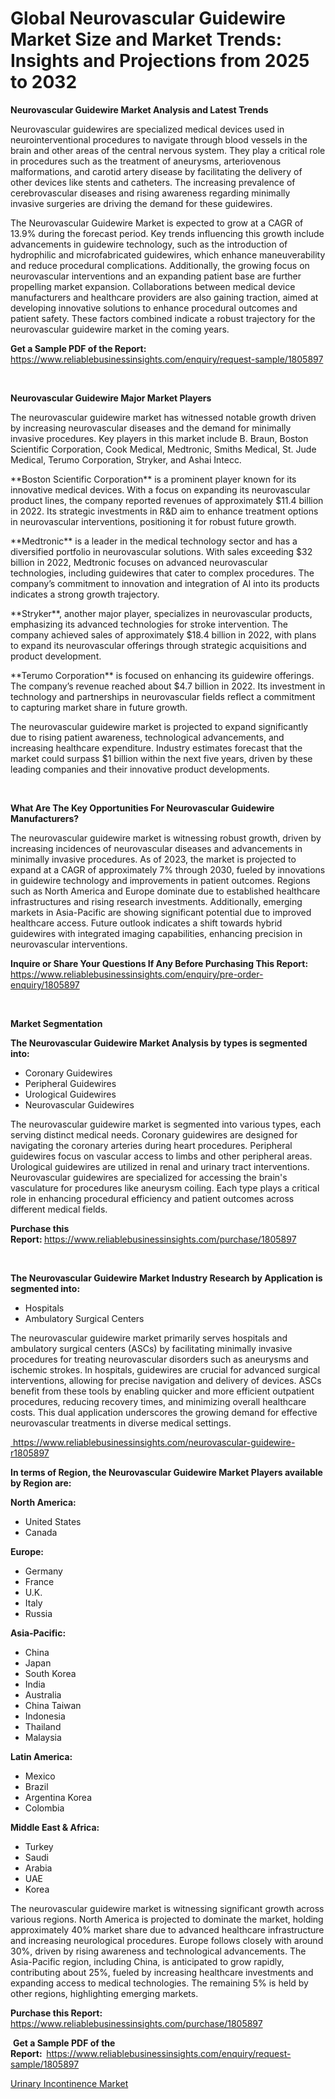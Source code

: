 <p><h1>Global Neurovascular Guidewire Market Size and Market Trends: Insights and Projections from 2025 to 2032</h1></p><p><strong>Neurovascular Guidewire Market Analysis and Latest Trends</strong></p>
<p><p>Neurovascular guidewires are specialized medical devices used in neurointerventional procedures to navigate through blood vessels in the brain and other areas of the central nervous system. They play a critical role in procedures such as the treatment of aneurysms, arteriovenous malformations, and carotid artery disease by facilitating the delivery of other devices like stents and catheters. The increasing prevalence of cerebrovascular diseases and rising awareness regarding minimally invasive surgeries are driving the demand for these guidewires.</p><p>The Neurovascular Guidewire Market is expected to grow at a CAGR of 13.9% during the forecast period. Key trends influencing this growth include advancements in guidewire technology, such as the introduction of hydrophilic and microfabricated guidewires, which enhance maneuverability and reduce procedural complications. Additionally, the growing focus on neurovascular interventions and an expanding patient base are further propelling market expansion. Collaborations between medical device manufacturers and healthcare providers are also gaining traction, aimed at developing innovative solutions to enhance procedural outcomes and patient safety. These factors combined indicate a robust trajectory for the neurovascular guidewire market in the coming years.</p></p>
<p><strong>Get a Sample PDF of the Report:&nbsp;</strong> <a href="https://www.reliablebusinessinsights.com/enquiry/request-sample/1805897?utm_campaign=2318&utm_medium=2&utm_source=Github&utm_content=ia&utm_term=01042025&utm_id=neurovascular-guidewire">https://www.reliablebusinessinsights.com/enquiry/request-sample/1805897</a></p>
<p>&nbsp;</p>
<p><strong>Neurovascular Guidewire Major Market Players</strong></p>
<p><p>The neurovascular guidewire market has witnessed notable growth driven by increasing neurovascular diseases and the demand for minimally invasive procedures. Key players in this market include B. Braun, Boston Scientific Corporation, Cook Medical, Medtronic, Smiths Medical, St. Jude Medical, Terumo Corporation, Stryker, and Ashai Intecc.</p><p>**Boston Scientific Corporation** is a prominent player known for its innovative medical devices. With a focus on expanding its neurovascular product lines, the company reported revenues of approximately $11.4 billion in 2022. Its strategic investments in R&D aim to enhance treatment options in neurovascular interventions, positioning it for robust future growth.</p><p>**Medtronic** is a leader in the medical technology sector and has a diversified portfolio in neurovascular solutions. With sales exceeding $32 billion in 2022, Medtronic focuses on advanced neurovascular technologies, including guidewires that cater to complex procedures. The company’s commitment to innovation and integration of AI into its products indicates a strong growth trajectory.</p><p>**Stryker**, another major player, specializes in neurovascular products, emphasizing its advanced technologies for stroke intervention. The company achieved sales of approximately $18.4 billion in 2022, with plans to expand its neurovascular offerings through strategic acquisitions and product development.</p><p>**Terumo Corporation** is focused on enhancing its guidewire offerings. The company’s revenue reached about $4.7 billion in 2022. Its investment in technology and partnerships in neurovascular fields reflect a commitment to capturing market share in future growth.</p><p>The neurovascular guidewire market is projected to expand significantly due to rising patient awareness, technological advancements, and increasing healthcare expenditure. Industry estimates forecast that the market could surpass $1 billion within the next five years, driven by these leading companies and their innovative product developments.</p></p>
<p>&nbsp;</p>
<p><strong>What Are The Key Opportunities For Neurovascular Guidewire Manufacturers?</strong></p>
<p><p>The neurovascular guidewire market is witnessing robust growth, driven by increasing incidences of neurovascular diseases and advancements in minimally invasive procedures. As of 2023, the market is projected to expand at a CAGR of approximately 7% through 2030, fueled by innovations in guidewire technology and improvements in patient outcomes. Regions such as North America and Europe dominate due to established healthcare infrastructures and rising research investments. Additionally, emerging markets in Asia-Pacific are showing significant potential due to improved healthcare access. Future outlook indicates a shift towards hybrid guidewires with integrated imaging capabilities, enhancing precision in neurovascular interventions.</p></p>
<p><strong>Inquire or Share Your Questions If Any Before Purchasing This Report:</strong> <a href="https://www.reliablebusinessinsights.com/enquiry/pre-order-enquiry/1805897?utm_campaign=2318&utm_medium=2&utm_source=Github&utm_content=ia&utm_term=01042025&utm_id=neurovascular-guidewire">https://www.reliablebusinessinsights.com/enquiry/pre-order-enquiry/1805897</a></p>
<p>&nbsp;</p>
<p><strong>Market Segmentation</strong></p>
<p><strong>The Neurovascular Guidewire Market Analysis by types is segmented into:</strong></p>
<p><ul><li>Coronary Guidewires</li><li>Peripheral Guidewires</li><li>Urological Guidewires</li><li>Neurovascular Guidewires</li></ul></p>
<p><p>The neurovascular guidewire market is segmented into various types, each serving distinct medical needs. Coronary guidewires are designed for navigating the coronary arteries during heart procedures. Peripheral guidewires focus on vascular access to limbs and other peripheral areas. Urological guidewires are utilized in renal and urinary tract interventions. Neurovascular guidewires are specialized for accessing the brain's vasculature for procedures like aneurysm coiling. Each type plays a critical role in enhancing procedural efficiency and patient outcomes across different medical fields.</p></p>
<p><strong>Purchase this Report:&nbsp;</strong><a href="https://www.reliablebusinessinsights.com/purchase/1805897?utm_campaign=2318&utm_medium=2&utm_source=Github&utm_content=ia&utm_term=01042025&utm_id=neurovascular-guidewire">https://www.reliablebusinessinsights.com/purchase/1805897</a></p>
<p>&nbsp;</p>
<p><strong>The Neurovascular Guidewire Market Industry Research by Application is segmented into:</strong></p>
<p><ul><li>Hospitals</li><li>Ambulatory Surgical Centers</li></ul></p>
<p><p>The neurovascular guidewire market primarily serves hospitals and ambulatory surgical centers (ASCs) by facilitating minimally invasive procedures for treating neurovascular disorders such as aneurysms and ischemic strokes. In hospitals, guidewires are crucial for advanced surgical interventions, allowing for precise navigation and delivery of devices. ASCs benefit from these tools by enabling quicker and more efficient outpatient procedures, reducing recovery times, and minimizing overall healthcare costs. This dual application underscores the growing demand for effective neurovascular treatments in diverse medical settings.</p></p>
<p><a href="https://www.reliablebusinessinsights.com/neurovascular-guidewire-r1805897?utm_campaign=2318&utm_medium=2&utm_source=Github&utm_content=ia&utm_term=01042025&utm_id=neurovascular-guidewire">&nbsp;https://www.reliablebusinessinsights.com/neurovascular-guidewire-r1805897</a></p>
<p><strong>In terms of Region, the Neurovascular Guidewire Market Players available by Region are:</strong></p>
<p>
    <p> <strong> North America: </strong>
        <ul>
            <li>United States</li>
            <li>Canada</li>
        </ul>
        </p> 
    <p> <strong> Europe: </strong>
        <ul>
            <li>Germany</li>
            <li>France</li>
            <li>U.K.</li>
            <li>Italy</li>
            <li>Russia</li>
        </ul>
        </p> 
    <p> <strong> Asia-Pacific: </strong>
        <ul>
            <li>China</li>
            <li>Japan</li>
            <li>South Korea</li>
            <li>India</li>
            <li>Australia</li>
            <li>China Taiwan</li>
            <li>Indonesia</li>
            <li>Thailand</li>
            <li>Malaysia</li>
        </ul>
        </p> 
    <p> <strong> Latin America: </strong>
        <ul>
            <li>Mexico</li>
            <li>Brazil</li>
            <li>Argentina Korea</li>
            <li>Colombia</li>
        </ul>
        </p> 
    <p> <strong> Middle East & Africa: </strong>
        <ul>
            <li>Turkey</li>
            <li>Saudi</li>
            <li>Arabia</li>
            <li>UAE</li>
            <li>Korea</li>
        </ul>
    </p>
    </p>
<p><p>The neurovascular guidewire market is witnessing significant growth across various regions. North America is projected to dominate the market, holding approximately 40% market share due to advanced healthcare infrastructure and increasing neurological procedures. Europe follows closely with around 30%, driven by rising awareness and technological advancements. The Asia-Pacific region, including China, is anticipated to grow rapidly, contributing about 25%, fueled by increasing healthcare investments and expanding access to medical technologies. The remaining 5% is held by other regions, highlighting emerging markets.</p></p>
<p><strong>Purchase this Report: </strong><a href="https://www.reliablebusinessinsights.com/purchase/1805897?utm_campaign=2318&utm_medium=2&utm_source=Github&utm_content=ia&utm_term=01042025&utm_id=neurovascular-guidewire">https://www.reliablebusinessinsights.com/purchase/1805897</a></p>
<p>&nbsp;<strong>Get a Sample PDF of the Report:&nbsp;&nbsp;</strong><a href="https://www.reliablebusinessinsights.com/enquiry/request-sample/1805897?utm_campaign=2318&utm_medium=2&utm_source=Github&utm_content=ia&utm_term=01042025&utm_id=neurovascular-guidewire">https://www.reliablebusinessinsights.com/enquiry/request-sample/1805897</a></p>
<p><strong></strong></p>
<p><p><a href="https://github.com/AlisaRowe24/Market-Research-Report-List-2/blob/main/urinary-incontinence-market.md?utm_campaign=2318&utm_medium=2&utm_source=Github&utm_content=ia&utm_term=01042025&utm_id=neurovascular-guidewire">Urinary Incontinence Market</a></p></p>